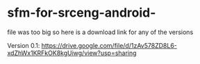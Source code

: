 # sfm-for-srceng-android-
file was too big so here is a download link for any of the versions



Version 0.1: https://drive.google.com/file/d/1zAv578ZD8L6-xdZhWx1KRFkOK8kgUiwg/view?usp=sharing
